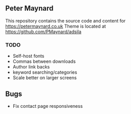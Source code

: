 ## Peter Maynard

This repository contains the source code and content for <https://petermaynard.co.uk>
Theme is located at <https://github.com/PMaynard/adsila>

### TODO
- Self-host fonts
- Commas between downloads 
- Author link backs 
- keyword searching/categories
- Scale better on larger screens 

## Bugs
- Fix contact page responsiveness 
